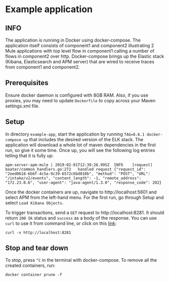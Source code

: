 # Example application

## INFO
The application is running in Docker using docker-compose. The application itself consists of component1 and component2 illustrating 2 Mule applications with top level flow in component1 calling a number of flows in component2 over http. Docker-compose brings up the Elastic stack (Kibana, Elasticsearch and APM server) that are wired to receive traces from component1 and component2.

## Prerequisites
Ensure docker daemon is configured with 8GB RAM. Also, if you use proxies, you may need to update `Dockerfile` to copy across your Maven settings.xml file.

## Setup
In directory `example-app`, start the application by running `TAG=6.6.1 docker-compose up` that includes the desired version of the ELK stack. The application will download a whole lot of maven dependencies in the first run, so give it some time. Once up, you will see the following log entries telling that it is fully up:
```
apm-server-apm-mule | 2019-02-01T12:39:26.995Z	INFO	[request]	beater/common_handlers.go:272	handled request	{"request_id": "2eed0618-6b6f-4c5a-9c39-6572c6bd810b", "method": "POST", "URL": "/intake/v2/events", "content_length": -1, "remote_address": "172.23.0.6", "user-agent": "java-agent/1.3.0", "response_code": 202}
```

Once the docker containers are up, navigate to http://localhost:5601 and select APM from the left-hand menu. For the first run, go through Setup and select `Load Kibana Objects`.

To trigger transactions, send a `GET` request to http://localhost:8281. It should return `200 Ok` status and `success` as a body of the response. You can use `curl` to use it from command line, or click on this [link](http://localhost:8281):
```
curl -v http://localhost:8281
```

## Stop and tear down
To stop, press `^C` in the terminal with docker-compose. To remove all the created containers, run:
```
docker container prune -f
```
